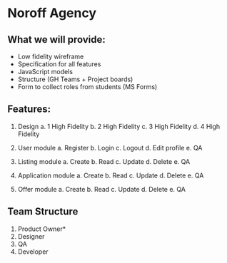 # Noroff Agency

## What we will provide:
- Low fidelity wireframe
- Specification for all features
- JavaScript models
- Structure (GH Teams + Project boards)
- Form to collect roles from students (MS Forms)

## Features:

1. Design
  a. 1 High Fidelity
  b. 2 High Fidelity
  c. 3 High Fidelity
  d. 4 High Fidelity

1. User module
  a. Register
  b. Login
  c. Logout
  d. Edit profile
  e. QA

1. Listing module
  a. Create
  b. Read
  c. Update
  d. Delete
  e. QA

1. Application module
  a. Create
  b. Read
  c. Update
  d. Delete
  e. QA

1. Offer module
  a. Create
  b. Read
  c. Update
  d. Delete
  e. QA

## Team Structure
1. Product Owner*
2. Designer
3. QA
4. Developer

